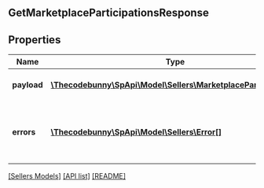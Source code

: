 ## GetMarketplaceParticipationsResponse

## Properties

Name | Type | Description | Notes
------------ | ------------- | ------------- | -------------
**payload** | [**\Thecodebunny\SpApi\Model\Sellers\MarketplaceParticipation[]**](MarketplaceParticipation.md) | List of marketplace participations. | [optional]
**errors** | [**\Thecodebunny\SpApi\Model\Sellers\Error[]**](Error.md) | A list of error responses returned when a request is unsuccessful. | [optional]

[[Sellers Models]](../) [[API list]](../../Api) [[README]](../../../README.md)
